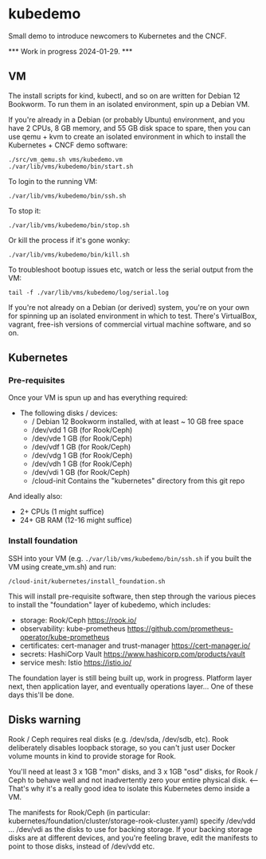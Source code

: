 # kubedemo
Small demo to introduce newcomers to Kubernetes and the CNCF.

*** Work in progress 2024-01-29. ***

## VM
The install scripts for kind, kubectl, and so on are written
for Debian 12 Bookworm.  To run them in an isolated environment,
spin up a Debian VM.

If you're already in a Debian (or probably Ubuntu) environment,
and you have 2 CPUs, 8 GB memory, and 55 GB disk space to spare,
then you can use qemu + kvm to create an isolated environment
in which to install the Kubernetes + CNCF demo software:

    ./src/vm_qemu.sh vms/kubedemo.vm
    ./var/lib/vms/kubedemo/bin/start.sh

To login to the running VM:

    ./var/lib/vms/kubedemo/bin/ssh.sh

To stop it:

    ./var/lib/vms/kubedemo/bin/stop.sh

Or kill the process if it's gone wonky:

    ./var/lib/vms/kubedemo/bin/kill.sh

To troubleshoot bootup issues etc, watch or less the serial output from the VM:

    tail -f ./var/lib/vms/kubedemo/log/serial.log

If you're not already on a Debian (or derived) system, you're
on your own for spinning up an isolated environment in which to test.
There's VirtualBox, vagrant, free-ish versions of commercial virtual
machine software, and so on.

## Kubernetes

### Pre-requisites

Once your VM is spun up and has everything required:

- The following disks / devices:
  - / Debian 12 Bookworm installed, with at least ~ 10 GB free space
  - /dev/vdd 1 GB (for Rook/Ceph)
  - /dev/vde 1 GB (for Rook/Ceph)
  - /dev/vdf 1 GB (for Rook/Ceph)
  - /dev/vdg 1 GB (for Rook/Ceph)
  - /dev/vdh 1 GB (for Rook/Ceph)
  - /dev/vdi 1 GB (for Rook/Ceph)
  - /cloud-init Contains the "kubernetes" directory from this git repo

And ideally also:

- 2+ CPUs (1 might suffice)
- 24+ GB RAM (12-16 might suffice)

### Install foundation

SSH into your VM (e.g. `./var/lib/vms/kubedemo/bin/ssh.sh` if you built the VM using create_vm.sh) and run:

    /cloud-init/kubernetes/install_foundation.sh

This will install pre-requisite software, then step through the various pieces to install the "foundation" layer of kubedemo, which includes:

- storage: Rook/Ceph
  https://rook.io/
- observability: kube-prometheus
  https://github.com/prometheus-operator/kube-prometheus
- certificates: cert-manager and trust-manager
  https://cert-manager.io/
- secrets: HashiCorp Vault
  https://www.hashicorp.com/products/vault
- service mesh: Istio
  https://istio.io/

The foundation layer is still being built up, work in progress.  Platform layer next, then application layer, and eventually operations layer...  One of these days this'll be done.

## Disks warning

Rook / Ceph requires real disks (e.g. /dev/sda, /dev/sdb, etc).  Rook
deliberately disables loopback storage, so you can't just user Docker
volume mounts in kind to provide storage for Rook.

You'll need at least 3 x 1GB "mon" disks, and 3 x 1GB "osd" disks,
for Rook / Ceph to behave well and not inadvertently zero your entire
physical disk.  <-- That's why it's a really good idea to isolate
this Kubernetes demo inside a VM.

The manifests for Rook/Ceph (in particular:
kubernetes/foundation/cluster/storage-rook-cluster.yaml) specify
/dev/vdd ... /dev/vdi as the disks to use for backing storage.
If your backing storage disks are at different devices, and you're
feeling brave, edit the manifests to point to those disks,
instead of /dev/vdd etc.
